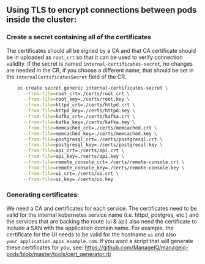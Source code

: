 ## Using TLS to encrypt connections between pods inside the cluster:

### Create a secret containing all of the certificates
The certificates should all be signed by a CA and that CA certificate should be in uploaded as `root_crt` so that it can be used to verify connection validity.  If the secret is named `internal-certificates-secret`, no changes are needed in the CR, if you choose a different name, that should be set in the `internalCertificatesSecret` field of the CR.

```sh
    oc create secret generic internal-certificates-secret \
      --from-file=root_crt=./certs/root.crt \
      --from-file=root_key=./certs/root.key \
      --from-file=httpd_crt=./certs/httpd.crt \
      --from-file=httpd_key=./certs/httpd.key \
      --from-file=kafka_crt=./certs/kafka.crt \
      --from-file=kafka_key=./certs/kafka.key \
      --from-file=memcached_crt=./certs/memcached.crt \
      --from-file=memcached_key=./certs/memcached.key \
      --from-file=postgresql_crt=./certs/postgresql.crt \
      --from-file=postgresql_key=./certs/postgresql.key \
      --from-file=api_crt=./certs/api.crt \
      --from-file=api_key=./certs/api.key \
      --from-file=remote_console_crt=./certs/remote-console.crt \
      --from-file=remote_console_key=./certs/remote-console.key \
      --from-file=ui_crt=./certs/ui.crt \
      --from-file=ui_key=./certs/ui.key
```

### Generating certificates:
We need a CA and certificates for each service.  The certificates need to be valid for the internal kubernetes service name (i.e. httpd, postgres, etc.) and the services that are backing the route (ui & api) also need the certificate to include a SAN with the application domain name.  For example, the certificate for the UI needs to be valid for the hostname `ui` and also `your_application.apps.example.com`.
If you want a script that will generate these certificates for you, see: https://github.com/ManageIQ/manageiq-pods/blob/master/tools/cert_generator.rb
